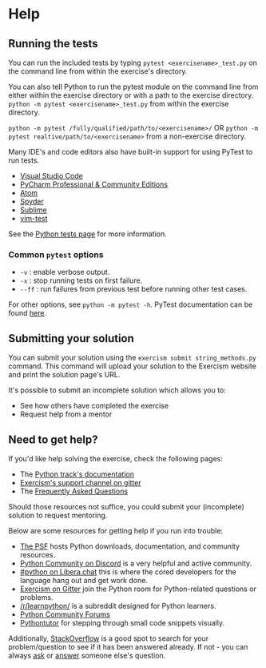 # Help

## Running the tests

You can run the included tests by typing `pytest <exercisename>_test.py` on the command line from within the exercise's directory.

You can also tell Python to run the pytest module on the command line from either within the exercise directory or with a path to the exercise directory.
`python -m pytest <exercisename>_test.py` from within the exercise directory.

`python -m pytest /fully/qualified/path/to/<exercisename>/` OR `python -m pytest realtive/path/to/<exercisename>` from a non-exercise directory.

Many IDE's and code editors also have built-in support for using PyTest to run tests.

-   [Visual Studio Code](https://code.visualstudio.com/docs/python/testing)
-   [PyCharm Professional & Community Editions](https://www.jetbrains.com/help/pycharm/pytest.html#create-pytest-test)
-   [Atom](https://atom.io/packages/atom-python-test)
-   [Spyder](https://www.spyder-ide.org/blog/introducing-unittest-plugin/)
-   [Sublime](https://github.com/kaste/PyTest)
-   [vim-test](https://github.com/vim-test/vim-test)

See the [Python tests page](https://github.com/exercism/python/blob/main/docs/TESTS.md) for more information.

### Common `pytest` options

-   `-v` : enable verbose output.
-   `-x` : stop running tests on first failure.
-   `--ff` : run failures from previous test before running other test cases.

For other options, see `python -m pytest -h`. PyTest documentation can be found [here](https://docs.pytest.org/en/latest/getting-started.html).

## Submitting your solution

You can submit your solution using the `exercism submit string_methods.py` command.
This command will upload your solution to the Exercism website and print the solution page's URL.

It's possible to submit an incomplete solution which allows you to:

-   See how others have completed the exercise
-   Request help from a mentor

## Need to get help?

If you'd like help solving the exercise, check the following pages:

-   The [Python track's documentation](https://exercism.org/docs/tracks/python)
-   [Exercism's support channel on gitter](https://gitter.im/exercism/support)
-   The [Frequently Asked Questions](https://exercism.org/docs/using/faqs)

Should those resources not suffice, you could submit your (incomplete) solution to request mentoring.

Below are some resources for getting help if you run into trouble:

-   [The PSF](https://www.python.org) hosts Python downloads, documentation, and community resources.
-   [Python Community on Discord](https://pythondiscord.com/) is a very helpful and active community.
-   [#python on Libera.chat](https://www.python.org/community/irc/) this is where the cored developers for the language hang out and get work done.
-   [Exercism on Gitter](https://gitter.im/exercism/home) join the Python room for Python-related questions or problems.
-   [/r/learnpython/](https://www.reddit.com/r/learnpython/) is a subreddit designed for Python learners.
-   [Python Community Forums](https://discuss.python.org/)
-   [Pythontutor](http://pythontutor.com/) for stepping through small code snippets visually.

Additionally, [StackOverflow](http://stackoverflow.com/questions/tagged/python) is a good spot to search for your problem/question to see if it has been answered already.
 If not - you can always [ask](https://stackoverflow.com/help/how-to-ask) or [answer](https://stackoverflow.com/help/how-to-answer) someone else's question.

